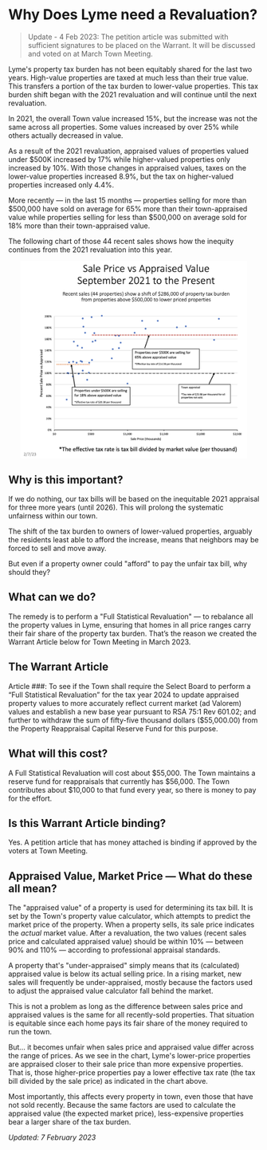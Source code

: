 # Why Does Lyme need a Revaluation?

> Update - 4 Feb 2023: The petition article was submitted with sufficient signatures to be placed on the Warrant. It will be discussed and voted on at March Town Meeting.

Lyme's property tax burden has not been equitably shared for the last two years.
High-value properties are taxed at much less than their true value.
This transfers a portion of the tax burden to lower-value properties.
This tax burden shift began with the 2021 revaluation and will
continue until the next revaluation.

In 2021, the overall Town value increased 15%, but the increase
was not the same across all properties.
Some values increased by over 25% while others actually decreased in value.

As a result of the 2021 revaluation, appraised values of properties
valued under \$500K increased by 17% while higher-valued properties only increased by 10%.
With those changes in appraised values, taxes on the lower-value properties increased 8.9%,
but the tax on higher-valued properties increased only 4.4%.

More recently &mdash; in the last 15 months &mdash; properties selling
for more than \$500,000 have sold on average for 65% more than
their town-appraised value while properties selling for less than \$500,000
on average sold for 18% more than their town-appraised value.

The following chart of those 44 recent sales shows how the inequity
continues from the 2021 revaluation into this year.

<img style="max-width:90%; margin-left:auto; margin-right:auto; display:block; height:auto"
src="./images/Appraised-vs-Sales Price-v6.png" >

## Why is this important?

If we do nothing, our tax bills will be based on the
inequitable 2021 appraisal for three more years (until 2026).
This will prolong the systematic unfairness within our town.

The shift of the tax burden to owners of lower-valued properties,
arguably the residents least able to afford the increase,
means that neighbors may be forced to sell and move away.

But even if a property owner could "afford" to pay
the unfair tax bill, why should they?

## What can we do?

The remedy is to perform a "Full Statistical Revaluation" &mdash;
to rebalance all the property values in Lyme, ensuring that
homes in all price ranges carry their fair share of the property tax burden.
That’s the reason we created the Warrant Article below for Town Meeting in March 2023.

## The Warrant Article

Article ###: To see if the Town shall require the Select Board to perform a “Full Statistical Revaluation” for the tax year 2024 to update appraised property values to more accurately reflect current market (ad Valorem) values and establish a new base year pursuant to RSA 75:1 Rev 601.02; and further to withdraw the sum of fifty-five thousand dollars (\$55,000.00) from the Property Reappraisal Capital Reserve Fund for this purpose.

## What will this cost?

A Full Statistical Revaluation will cost about \$55,000.
The Town maintains a reserve fund for reappraisals that currently has \$56,000.
The Town contributes about \$10,000 to that fund every year,
so there is money to pay for the effort.

## Is this Warrant Article binding?

Yes. A petition article that has money attached is binding
if approved by the voters at Town Meeting.

## Appraised Value, Market Price &mdash; What do these all mean?

The "appraised value" of a property is used for determining its tax bill.
It is set by the Town's property value calculator,
which attempts to predict the market price of the property.
When a property sells, its sale price indicates the _actual_ market value.
After a revaluation, the two values (recent sales price and calculated appraised value)
should be within 10% &mdash; between 90% and 110% &mdash;
according to professional appraisal standards.

A property that's "under-appraised" simply means that its
(calculated) appraised value is below its actual selling price.
In a rising market, new sales will frequently be under-appraised,
mostly because the factors used to adjust the appraised value calculator fall behind the market.

This is not a problem as long as the difference between sales price
and appraised values is the same for all recently-sold properties.
That situation is equitable since each home pays its fair share of the money required to run the town.

But... it becomes unfair when sales price and appraised value
differ across the range of prices.
As we see in the chart, Lyme's lower-price properties are appraised
closer to their sale price than more expensive properties.
That is, those higher-price properties pay a lower effective tax rate
(the tax bill divided by the sale price) as indicated in the chart above.

Most importantly, this affects every property in town,
even those that have not sold recently.
Because the same factors are used to calculate the appraised value
(the expected market price),
less-expensive properties bear a larger share of the tax burden.

_Updated: 7 February 2023_
